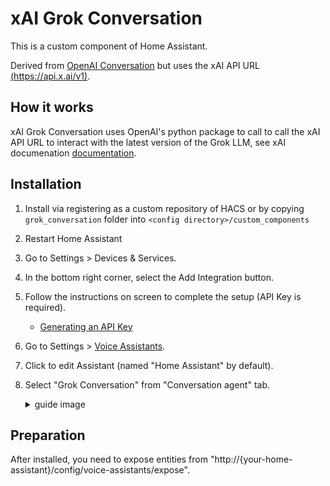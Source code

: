 # xAI Grok Conversation
This is a custom component of Home Assistant.

Derived from [OpenAI Conversation](https://www.home-assistant.io/integrations/openai_conversation/) but uses the xAI API URL [(https://api.x.ai/v1)](https://api.x.ai/v1).

## How it works
xAI Grok Conversation uses OpenAI's python package to call to call the xAI API URL to interact with the latest version of the Grok LLM, see xAI documenation [documentation]([text](https://docs.x.ai/docs)).

## Installation
1. Install via registering as a custom repository of HACS or by copying `grok_conversation` folder into `<config directory>/custom_components`
2. Restart Home Assistant
3. Go to Settings > Devices & Services.
4. In the bottom right corner, select the Add Integration button.
5. Follow the instructions on screen to complete the setup (API Key is required).
    - [Generating an API Key]([text](https://console.x.ai/))
6. Go to Settings > [Voice Assistants](https://my.home-assistant.io/redirect/voice_assistants/).
7. Click to edit Assistant (named "Home Assistant" by default).
8. Select "Grok Conversation" from "Conversation agent" tab.
    <details>

    <summary>guide image</summary>
    <img width="500" alt="스크린샷 2023-10-07 오후 6 15 29" src="https://github.com/jekalmin/extended_openai_conversation/assets/2917984/0849d241-0b82-47f6-9956-fdb82d678aca">

    </details>

## Preparation
After installed, you need to expose entities from "http://{your-home-assistant}/config/voice-assistants/expose".
